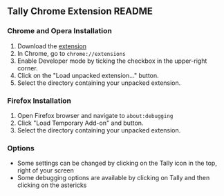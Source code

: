 

## Tally Chrome Extension README


### Chrome and Opera Installation

1. Download the [extension](https://github.com/omprojects/tally-extension/archive/master.zip)
2. In Chrome, go to ```chrome://extensions```
3. Enable Developer mode by ticking the checkbox in the upper-right corner.
4. Click on the "Load unpacked extension..." button.
5. Select the directory containing your unpacked extension.


### Firefox Installation

1. Open Firefox browser and navigate to ```about:debugging```
2. Click "Load Temporary Add-on" and button.
3. Select the directory containing your unpacked extension.



### Options

* Some settings can be changed by clicking on the Tally icon in the top, right of your screen
* Some debugging options are available by clicking on Tally and then clicking on the astericks
